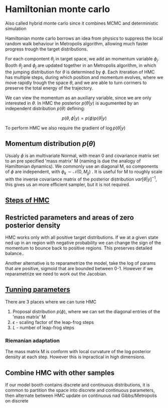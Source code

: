 # Hamiltonian monte carlo
Also called hybrid monte carlo since it combines MCMC and deterministic simulation

Hamiltonian monte carlo borrows an idea from physics to suppress the local random walk behaviour in Metropolis algorithm, allowing much faster progress trough the target distributions. 

For each compontent $\theta_j$ in target space, we add an momentum variable $\phi_j$. Booth $\theta_j$ and $\phi_j$ are updated together in an Metropolis algorithm, in which the jumping distribution for $\theta$ is determined by $\phi$. Each itreration of HMC has multiple steps, during which position and momentum evolves, where we move rapidly trough the space $\theta$, and we are able to turn corrners to preserve the total energy of the trajectory.

We can view the momentum as an auxiliary variable, since we are only interested in $\theta$. In HMC the posterior $p(\theta|y)$ is augumented by an independent distribution $p(\theta)$ defining:

$$p(\theta, \phi|y) = p(\phi)p(\theta|y) $$

To perform HMC we also require the gradient of $\log p (\theta|y)$

## Momentum distribution $p(\theta)$

Usualy $\phi$ is an multivariate Normal, with mean $0$ and covariance matrix set to an pre specified 'mass matrix' M (naming is due the analogy of Hamiltonian dynamics). We commonly use an diagonal M, so components of $\phi$ are independent, with $\phi_k \sim \mathcal{N}(0, M_{jj})$ . It is useful for M to roughly scale with the inverse covariance matrix of the posterior distribution $var[\theta|y]^{-1}$, this gives us an more efficient sampler, but it is not required.

## [Steps of HMC](hamiltonian_monte_carlo_steps.md)

## Restricted parameters and areas of zero posterior density

HMC works only with all positive target distributions. If we at a given state ned up in an region with negative probability we can change the sign of the momentum to bounce back to positive regions. This preserves detailed balance.. 

Another alternative is to reparametrize the model, take the log of params that are positive, sigmoid that are bounded between 0-1. However if we reparametrize we need to work out the Jacobian. 

## [Tunning parameters](hamiltonian_monte_carlo_tunning.md)

There are 3 places where we can tune HMC

1. Proposal distribution $p(\phi)$, where we can set the diagonal entries of the 'mass matrix' M
2. $\epsilon$ - scaling factor of the leap-frog steps
3. $L$ - number of leap-frog steps


### Riemanian adaptation

The mass matrix M is conform with local curvature of the log posterior density at each step. However this is inpractical in high dimensions.



## Combine HMC with other samples

If our model booth contains discrete and continuous distributions, it is common to partition the space into discrete and continuous parameters, then alternate between HMC update on continuous nad Gibbs/Metropolis on discrete 